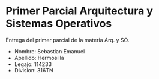 # Primer Parcial Arquitectura y Sistemas Operativos

Entrega del primer parcial de la materia Arq. y SO.

- Nombre: Sebastian Emanuel
- Apellido: Hermosilla
- Legajo: 114233
- Division: 316TN
